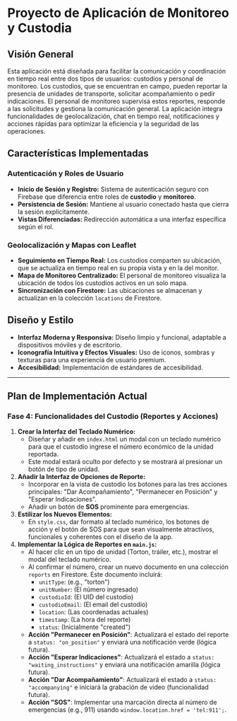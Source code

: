 
# **Proyecto de Aplicación de Monitoreo y Custodia**

## **Visión General**

Esta aplicación está diseñada para facilitar la comunicación y coordinación en tiempo real entre dos tipos de usuarios: custodios y personal de monitoreo. Los custodios, que se encuentran en campo, pueden reportar la presencia de unidades de transporte, solicitar acompañamiento o pedir indicaciones. El personal de monitoreo supervisa estos reportes, responde a las solicitudes y gestiona la comunicación general. La aplicación integra funcionalidades de geolocalización, chat en tiempo real, notificaciones y acciones rápidas para optimizar la eficiencia y la seguridad de las operaciones.

## **Características Implementadas**

### **Autenticación y Roles de Usuario**

*   **Inicio de Sesión y Registro:** Sistema de autenticación seguro con Firebase que diferencia entre roles de **custodio** y **monitoreo**.
*   **Persistencia de Sesión:** Mantiene al usuario conectado hasta que cierra la sesión explícitamente.
*   **Vistas Diferenciadas:** Redirección automática a una interfaz específica según el rol.

### **Geolocalización y Mapas con Leaflet**

*   **Seguimiento en Tiempo Real:** Los custodios comparten su ubicación, que se actualiza en tiempo real en su propia vista y en la del monitor.
*   **Mapa de Monitoreo Centralizado:** El personal de monitoreo visualiza la ubicación de todos los custodios activos en un solo mapa.
*   **Sincronización con Firestore:** Las ubicaciones se almacenan y actualizan en la colección `locations` de Firestore.

## **Diseño y Estilo**

*   **Interfaz Moderna y Responsiva:** Diseño limpio y funcional, adaptable a dispositivos móviles y de escritorio.
*   **Iconografía Intuitiva y Efectos Visuales:** Uso de iconos, sombras y texturas para una experiencia de usuario premium.
*   **Accesibilidad:** Implementación de estándares de accesibilidad.

---

## **Plan de Implementación Actual**

### **Fase 4: Funcionalidades del Custodio (Reportes y Acciones)**

1.  **Crear la Interfaz del Teclado Numérico:**
    *   Diseñar y añadir en `index.html` un modal con un teclado numérico para que el custodio ingrese el número económico de la unidad reportada.
    *   Este modal estará oculto por defecto y se mostrará al presionar un botón de tipo de unidad.
2.  **Añadir la Interfaz de Opciones de Reporte:**
    *   Incorporar en la vista de custodio los botones para las tres acciones principales: "Dar Acompañamiento", "Permanecer en Posición" y "Esperar Indicaciones".
    *   Añadir un botón de **SOS** prominente para emergencias.
3.  **Estilizar los Nuevos Elementos:**
    *   En `style.css`, dar formato al teclado numérico, los botones de acción y el botón de SOS para que sean visualmente atractivos, funcionales y coherentes con el diseño de la app.
4.  **Implementar la Lógica de Reportes en `main.js`:**
    *   Al hacer clic en un tipo de unidad (Torton, tráiler, etc.), mostrar el modal del teclado numérico.
    *   Al confirmar el número, crear un nuevo documento en una colección `reports` en Firestore. Este documento incluirá:
        *   `unitType`: (e.g., "torton")
        *   `unitNumber`: (El número ingresado)
        *   `custodioId`: (El UID del custodio)
        *   `custodioEmail`: (El email del custodio)
        *   `location`: (Las coordenadas actuales)
        *   `timestamp`: (La hora del reporte)
        *   `status`: (Inicialmente "created")
    *   **Acción "Permanecer en Posición"**: Actualizará el estado del reporte a `status: "on_position"` y enviará una notificación verde (lógica futura).
    *   **Acción "Esperar Indicaciones"**: Actualizará el estado a `status: "waiting_instructions"` y enviará una notificación amarilla (lógica futura).
    *   **Acción "Dar Acompañamiento"**: Actualizará el estado a `status: "accompanying"` e iniciará la grabación de video (funcionalidad futura).
    *   **Acción "SOS"**: Implementar una marcación directa al número de emergencias (e.g., 911) usando `window.location.href = 'tel:911';`.
